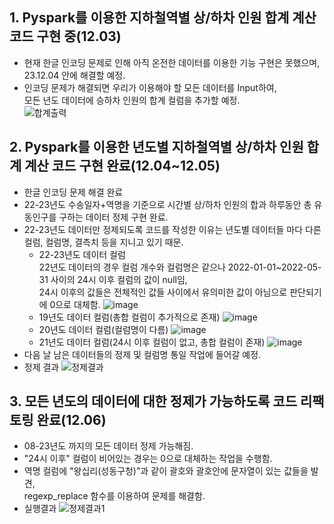 ## 1. Pyspark를 이용한 지하철역별 상/하차 인원 합계 계산 코드 구현 중(12.03)
- 현재 한글 인코딩 문제로 인해 아직 온전한 데이터를 이용한 기능 구현은 못했으며,<br>
23.12.04 안에 해결할 예정.
- 인코딩 문제가 해결되면 우리가 이용해야 할 모든 데이터를 Input하여,<br>
모든 년도 데이터에 승하차 인원의 합계 컬럼을 추가할 예정.<br>
![합계출력](https://github.com/wambatcodeeee/23-Data-Analytics-Project/assets/103747580/29453e5a-2f79-43b6-ae52-e6975a0f83c2)

## 2. Pyspark를 이용한 년도별 지하철역별 상/하차 인원 합계 계산 코드 구현 완료(12.04~12.05)
- 한글 인코딩 문제 해결 완료
- 22-23년도 수송일자+역명을 기준으로 시간별 상/하차 인원의 합과 하루동안 총 유동인구를 구하는 데이터 정제 구현 완료.
- 22-23년도 데이터만 정제되도록 코드를 작성한 이유는 년도별 데이터들 마다 다른 컬럼, 컬럼명, 결측치 등을 지니고 있기 때문.
  - 22-23년도 데이터 컬럼<br>
    22년도 데이터의 경우 컬럼 개수와 컬럼명은 같으나 2022-01-01~2022-05-31 사이의 24시 이후 컬럼의 값이 null임,<br>
    24시 이후의 값들은 전체적인 값들 사이에서 유의미한 값이 아님으로 판단되기에 0으로 대체함.
  ![image](https://github.com/wambatcodeeee/23-Data-Analytics-Project/assets/103747580/46a3deef-10e0-4974-a570-1c7112d7712e)
  - 19년도 데이터 컬럼(총합 컬럼이 추가적으로 존재)
  ![image](https://github.com/wambatcodeeee/23-Data-Analytics-Project/assets/103747580/0d72f0b0-b42f-4509-a065-ae3fab6cd2a5)
  - 20년도 데이터 컬럼(컬럼명이 다름)
  ![image](https://github.com/wambatcodeeee/23-Data-Analytics-Project/assets/103747580/4b6eeb78-4a2e-4e5d-94eb-395676a751fe)
  - 21년도 데이터 컬럼(24시 이후 컬럼이 없고, 총합 컬럼이 존재)
  ![image](https://github.com/wambatcodeeee/23-Data-Analytics-Project/assets/103747580/26f4db67-59c3-4c5f-9f20-bf746695e288)
- 다음 날 남은 데이터들의 정제 및 컬럼명 통일 작업에 들어갈 예정.
- 정제 결과
![정제결과](https://github.com/wambatcodeeee/23-Data-Analytics-Project/assets/103747580/27941608-b788-4a3e-8b6c-1acff4ae8ea0)

## 3. 모든 년도의 데이터에 대한 정제가 가능하도록 코드 리팩토링 완료(12.06)
- 08-23년도 까지의 모든 데이터 정제 가능해짐.
- "24시 이후" 컬럼이 비어있는 경우는 0으로 대체하는 작업을 수행함.
- 역명 컬럼에 "왕십리(성동구청)"과 같이 괄호와 괄호안에 문자열이 있는 값들을 발견,<br>
  regexp_replace 함수를 이용하여 문제를 해결함.
- 실행결과
  ![정제결과1](https://github.com/wambatcodeeee/23-Data-Analytics-Project/assets/103747580/cdab52ce-cd9b-4768-8864-e61bbe5fca1d)

